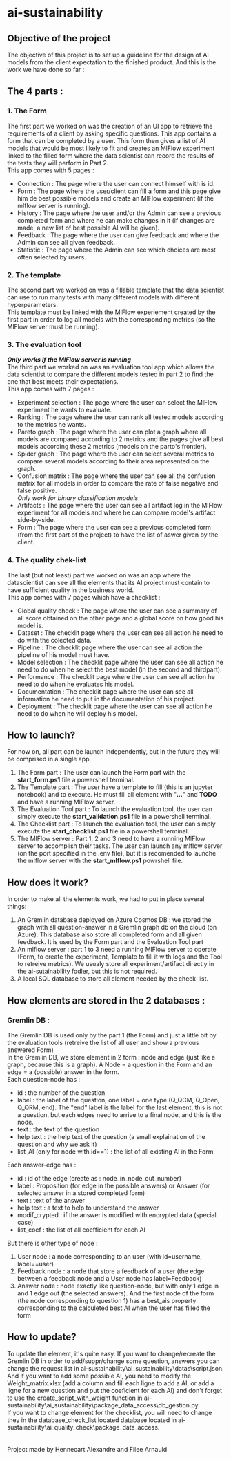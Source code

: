 # ai-sustainability

## Objective of the project
The objective of this project is to set up a guideline for the design of AI models from the client expectation to the finished product. And this is the work we have done so far :
## The 4 parts :
### 1. The Form
The first part we worked on was the creation of an UI app to retrieve the requirements of a client by asking specific questions. This app contains a form that can be completed by a user. This form then gives a list of AI models that would be most likely to fit and creates an MlFlow experiment linked to the filled form where the data scientist can record the results of the tests they will perform in Part 2.  
This app comes with 5 pages :  
- Connection : The page where the user can connect himself with is id.
- Form : The page where the user/client can fill a form and this page give him de best possible models and create an MlFlow experiment (if the mlflow server is running).
- History : The page where the user and/or the Admin can see a previous completed form and where he can make changes in it (if changes are made, a new list of best possible AI will be given).
- Feedback : The page where the user can give feedback and where the Admin can see all given feedback.
- Statistic : The page where the Admin can see which choices are most often selected by users.
### 2. The template
The second part we worked on was a fillable template that the data scientist can use to run many tests with many different models with different hyperparameters.  
This template must be linked with the MlFlow experiement created by the first part in order to log all models with the corresponding metrics (so the MlFlow server must be running).
### 3. The evaluation tool
***Only works if the MlFlow server is running***  
The third part we worked on was an evaluation tool app which allows the data scientist to compare the different models tested in part 2 to find the one that best meets their expectations.  
This app comes with 7 pages :
- Experiment selection : The page where the user can select the MlFlow experiment he wants to evaluate.
- Ranking : The page where the user can rank all tested models according to the metrics he wants.
- Pareto graph : The page where the user can plot a graph where all models are compared according to 2 metrics and the pages give all best models according these 2 metrics (models on the parto's frontier).
- Spider graph : The page where the user can select several metrics to compare several models according to their area represented on the graph.
- Confusion matrix : The page where the user can see all the confusion matrix for all models in order to compare the rate of false negative and false positive.  
  *Only work for binary classification models*
- Artifacts : The page where the user can see all artifact log in the MlFlow experiment for all models and where he can compare model's artifact side-by-side.
- Form : The page where the user can see a previous completed form (from the first part of the project) to have the list of aswer given by the client.
### 4. The quality chek-list
The last (but not least) part we worked on was an app where the datascientist can see all the elements that its AI project must contain to have sufficient quality in the business world.  
This app comes with 7 pages which have a checklist : 
- Global quality check : The page where the user can see a summary of all score obtained on the other page and a global score on how good his model is.
- Dataset : The checklit page where the user can see all action he need to do with the colected data.
- Pipeline : The checklit page where the user can see all action the pipeline of his model must have.
- Model selection : The checklit page where the user can see all action he need to do when he select the best model (in the second and thirdpart).
- Performance : The checklit page where the user can see all action he need to do when he evaluates his model.
- Documentation : The checklit page where the user can see all information he need to put in the documentation of his project.
- Deployment : The checklit page where the user can see all action he need to do when he will deploy his model.  


## How to launch?
For now on, all part can be launch independently, but in the future they will be comprised in a single app.

1. The Form part : The user can launch the Form part with the **start_form.ps1** file a powershell terminal.
2. The Template part : The user have a template to fill (this is an jupyter notebook) and to execute. He must fill all element with "**...**" and **TODO** and have a running MlFlow server.
3. The Evaluation Tool part : To launch the evaluation tool, the user can simply execute the **start_validation.ps1** file in a powershell terminal.
4. The Checklist part : To launch the evaluation tool, the user can simply execute the **start_checklist.ps1** file in a powershell terminal.
5. The MlFlow server : Part 1, 2 and 3 need to have a running MlFlow server to accomplish their tasks. The user can launch any mlflow server (on the port specified in the .env file), but it is recomended to launche the mlflow server with the **start_mlflow.ps1** powrshell file.

## How does it work?
In order to make all the elements work, we had to put in place several things:
1. An Gremlin database deployed on Azure Cosmos DB : we stored the graph with all question-answer in a Gremlin graph db on the cloud (on Azure). This database also store all completed form and all given feedback. It is used by the Form part and the Evaluation Tool part
2. An mlflow server : part 1 to 3 need a running MlFlow server to operate (Form, to create the experiment, Template to fill it with logs and the Tool to retreive metrics). We usualy store all experiment/artifact directly in the ai-sutainability fodler, but this is not required.
3. A local SQL database to store all element needed by the check-list.

## How elements are stored in the 2 databases :
### Gremlin DB :
The Gremlin DB is used only by the part 1 (the Form) and just a little bit by the evaluation tools (retreive the list of all user and show a previous answered Form)  
In the Gremlin DB, we store element in 2 form : node and edge (just like a graph, because this is a graph). A Node = a question in the Form and an edge = a (possible) answer in the form.  
Each question-node has : 
- id : the number of the question
- label : the label of the question, one label = one type (Q_QCM, Q_Open, Q_QRM, end). The "end" label is the label for the last element, this is not a question, but each edges need to arrive to a final node, and this is the node.
- text : the text of the question
- help text : the help text of the question (a small explaination of the question and why we ask it)
- list_AI (only for node with id==1) : the list of all existing AI in the Form

Each answer-edge has :
- id : id of the edge (create as : node_in_node_out_number)
- label : Proposition (for edge in the possible answers) or Answer (for selected answer in a stored completed form)
- text : text of the answer
- help text : a text to help to understand the answer
- modif_crypted : if the answer is modified with encrypted data (special case)
- list_coef : the list of all coefficient for each AI  

But there is other type of node :
1. User node : a node corresponding to an user (with id=username, label==user)
2. Feedback node : a node that store a feedback of a user (the edge between a feedback node and a User node has label=Feedback)
3. Answer node : node exactly like question-node, but with only 1 edge in and 1 edge out (the selected answers). And the first node of the form (the node corresponding to question 1) has a best_ais property corresponding to the calculeted best AI when the user has filled the form

## How to update?
To update the element, it's quite easy. If you want to change/recreate the Gremlin DB in order to add/suppr/change some question, answers you can change the request list in ai-sustainability\ai_sustainability\datas\script.json.  
And if you want to add some possible AI, you need to modify the Weight_matrix.xlsx (add a column and fill each ligne to add a AI, or add a ligne for a new question and put the coeficient for each AI) and don't forget to use the create_script_with_weight function in ai-sustainability\ai_sustainability\package_data_access\db_gestion.py.  
If you want to change element for the checklist, you will need to change they in the database_check_list located database located in ai-sustainability\ai_quality_check\package_data_access.  
<br><br>
Project made by Hennecart Alexandre and Filee Arnauld